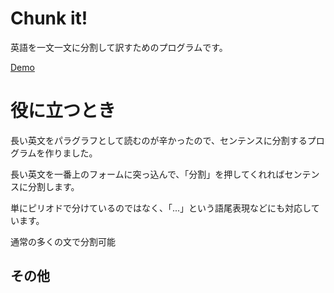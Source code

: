 # Chunk it!
英語を一文一文に分割して訳すためのプログラムです。

[Demo](https://my-portfolio.site/demo/chunk_it/)

# 役に立つとき
長い英文をパラグラフとして読むのが辛かったので、センテンスに分割するプログラムを作りました。

長い英文を一番上のフォームに突っ込んで、「分割」を押してくれればセンテンスに分割します。

単にピリオドで分けているのではなく、「...」という語尾表現などにも対応しています。

通常の多くの文で分割可能

## その他
